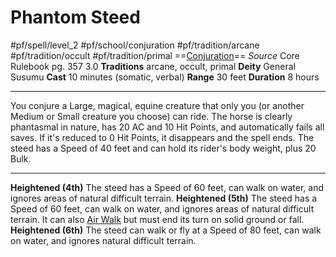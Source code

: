 # Phantom Steed
#pf/spell/level_2 #pf/school/conjuration #pf/tradition/arcane #pf/tradition/occult #pf/tradition/primal
==[Conjuration](../../../Traits/Conjuration.md)==
*Source* Core Rulebook pg. 357 3.0
**Traditions** arcane, occult, primal
**Deity** General Susumu
**Cast** 10 minutes (somatic, verbal)
**Range** 30 feet
**Duration** 8 hours

---
You conjure a Large, magical, equine creature that only you (or another Medium or Small creature you choose) can ride. The horse is clearly phantasmal in nature, has 20 AC and 10 Hit Points, and automatically fails all saves. If it's reduced to 0 Hit Points, it disappears and the spell ends. The steed has a Speed of 40 feet and can hold its rider's body weight, plus 20 Bulk.

<hr>

**Heightened (4th)** The steed has a Speed of 60 feet, can walk on water, and ignores areas of natural difficult terrain.
**Heightened (5th)** The steed has a Speed of 60 feet, can walk on water, and ignores areas of natural difficult terrain. It can also [Air Walk](../Level%204/Air%20Walk.md) but must end its turn on solid ground or fall.
**Heightened (6th)** The steed can walk or fly at a Speed of 80 feet, can walk on water, and ignores natural difficult terrain.
